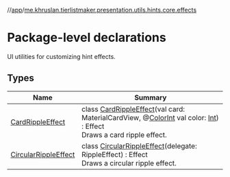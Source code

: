 //[app](../../index.md)/[me.khruslan.tierlistmaker.presentation.utils.hints.core.effects](index.md)

# Package-level declarations

UI utilities for customizing hint effects.

## Types

| Name | Summary |
|---|---|
| [CardRippleEffect](-card-ripple-effect/index.md) | class [CardRippleEffect](-card-ripple-effect/index.md)(val card: MaterialCardView, @[ColorInt](https://developer.android.com/reference/kotlin/androidx/annotation/ColorInt.html) val color: [Int](https://kotlinlang.org/api/latest/jvm/stdlib/kotlin/-int/index.html)) : Effect<br>Draws a card ripple effect. |
| [CircularRippleEffect](-circular-ripple-effect/index.md) | class [CircularRippleEffect](-circular-ripple-effect/index.md)(delegate: RippleEffect) : Effect<br>Draws a circular ripple effect. |
